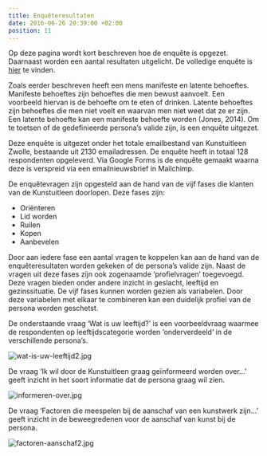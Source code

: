 ```yaml
---
title: Enquêteresultaten
date: 2016-06-26 20:39:00 +02:00
position: 11
---
```


Op deze pagina wordt kort beschreven hoe de enquête is opgezet. Daarnaast worden een aantal resultaten uitgelicht. De volledige enquête is [hier](http://hndbk.siteleaf.net/weten/de-enquetevragen/) te vinden.

Zoals eerder beschreven heeft een mens manifeste en latente behoeftes. Manifeste behoeftes zijn behoeftes die men bewust aanvoelt. Een voorbeeld hiervan is de behoefte om te eten of drinken. Latente behoeftes zijn behoeftes die men niet voelt en waarvan men niet weet dat ze er zijn. Een latente behoefte kan een manifeste behoefte worden (Jones, 2014). Om te toetsen of de gedefinieerde persona’s valide zijn, is een enquête uitgezet. 

Deze enquête is uitgezet onder het totale emailbestand van Kunstuitleen Zwolle, bestaande uit 2130 emailadressen. De enquête heeft in totaal 128 respondenten opgeleverd. Via Google Forms is de enquête gemaakt waarna deze is verspreid via een emailnieuwsbrief in Mailchimp. 

De enquêtevragen zijn opgesteld aan de hand van de vijf fases die klanten van de Kunstuitleen doorlopen. Deze fases zijn:

* Oriënteren
* Lid worden
* Ruilen
* Kopen
* Aanbevelen

Door aan iedere fase een aantal vragen te koppelen kan aan de hand van de enquêteresultaten worden gekeken of de persona’s valide zijn. Naast de vragen uit deze fases zijn ook zogenaamde ‘profielvragen’ toegevoegd. Deze vragen bieden onder andere inzicht in geslacht, leeftijd en gezinssituatie. De vijf fases kunnen worden gezien als variabelen. Door deze variabelen met elkaar te combineren kan een duidelijk profiel van de persona worden geschetst. 

De onderstaande vraag ‘Wat is uw leeftijd?’ is een voorbeeldvraag waarmee de respondenten op leeftijdscategorie worden ‘onderverdeeld’ in de verschillende persona’s. 

![wat-is-uw-leeftijd2.jpg](/uploads/wat-is-uw-leeftijd2.jpg)


De vraag ‘Ik wil door de Kunstuitleen graag geïnformeerd worden over…’ geeft inzicht in het soort informatie dat de persona graag wil zien. 

![informeren-over.jpg](/uploads/informeren-over.jpg)


De vraag ‘Factoren die meespelen bij de aanschaf van een kunstwerk zijn…’ geeft inzicht in de beweegredenen voor de aanschaf van kunst bij de persona. 

![factoren-aanschaf2.jpg](/uploads/factoren-aanschaf2.jpg)


